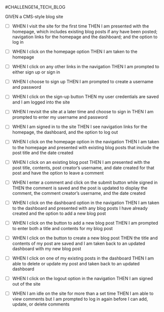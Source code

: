 #CHALLENGE14_TECH_BLOG

GIVEN a CMS-style blog site
- [ ] WHEN I visit the site for the first time
THEN I am presented with the homepage, which includes existing blog posts if any have been posted; navigation links for the homepage and the dashboard; and the option to log in

- [ ] WHEN I click on the homepage option
THEN I am taken to the homepage

- [ ] WHEN I click on any other links in the navigation
THEN I am prompted to either sign up or sign in

- [ ] WHEN I choose to sign up
THEN I am prompted to create a username and password

- [ ] WHEN I click on the sign-up button
THEN my user credentials are saved and I am logged into 
the site

- [ ] WHEN I revisit the site at a later time and choose to sign in
THEN I am prompted to enter my username and password

- [ ] WHEN I am signed in to the site
THEN I see navigation links for the homepage, the dashboard, and the option to log out

- [ ] WHEN I click on the homepage option in the navigation
THEN I am taken to the homepage and presented with existing blog posts that include the post title and the date created

- [ ] WHEN I click on an existing blog post
THEN I am presented with the post title, contents, post creator’s username, and date created for that post and have the option to leave a comment

- [ ] WHEN I enter a comment and click on the submit button while signed in
THEN the comment is saved and the post is updated to display the comment, the comment creator’s username, and the date created

- [ ] WHEN I click on the dashboard option in the navigation
THEN I am taken to the dashboard and presented with any blog posts I have already created and the option to add a new blog post

- [ ] WHEN I click on the button to add a new blog post
THEN I am prompted to enter both a title and contents for my blog post

- [ ] WHEN I click on the button to create a new blog post
THEN the title and contents of my post are saved and I am taken back to an updated dashboard with my new blog post

- [ ] WHEN I click on one of my existing posts in the dashboard
THEN I am able to delete or update my post and taken back to an updated dashboard

- [ ] WHEN I click on the logout option in the navigation
THEN I am signed out of the site

- [ ] WHEN I am idle on the site for more than a set time
THEN I am able to view comments but I am prompted to log in again before I can add, update, or delete comments
